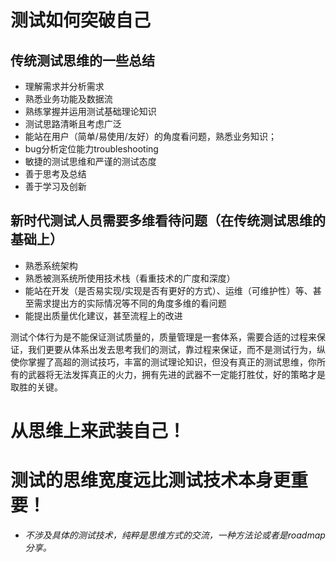 # 测试如何突破自己

## 传统测试思维的一些总结
* 理解需求并分析需求
* 熟悉业务功能及数据流
* 熟练掌握并运用测试基础理论知识
* 测试思路清晰且考虑广泛
* 能站在用户（简单/易使用/友好）的角度看问题，熟悉业务知识；
* bug分析定位能力troubleshooting
* 敏捷的测试思维和严谨的测试态度
* 善于思考及总结
* 善于学习及创新

## 新时代测试人员需要多维看待问题（在传统测试思维的基础上）
* 熟悉系统架构
* 熟悉被测系统所使用技术栈（看重技术的广度和深度）
* 能站在开发（是否易实现/实现是否有更好的方式）、运维（可维护性）等、甚至需求提出方的实际情况等不同的角度多维的看问题
* 能提出质量优化建议，甚至流程上的改进

测试个体行为是不能保证测试质量的，质量管理是一套体系，需要合适的过程来保证，我们更要从体系出发去思考我们的测试，靠过程来保证，而不是测试行为，纵使你掌握了高超的测试技巧，丰富的测试理论知识，但没有真正的测试思维，你所有的武器将无法发挥真正的火力，拥有先进的武器不一定能打胜仗，好的策略才是取胜的关键。

# 从思维上来武装自己！
# 测试的思维宽度远比测试技术本身更重要！

* _不涉及具体的测试技术，纯粹是思维方式的交流，一种方法论或者是roadmap分享。_


